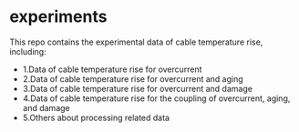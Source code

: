# experiments
This repo contains the experimental data of cable temperature rise, including:
- 1.Data of cable temperature rise for overcurrent
- 2.Data of cable temperature rise for overcurrent and aging
- 3.Data of cable temperature rise for overcurrent and damage
- 4.Data of cable temperature rise for the coupling of overcurrent, aging, and damage
- 5.Others about processing related data
